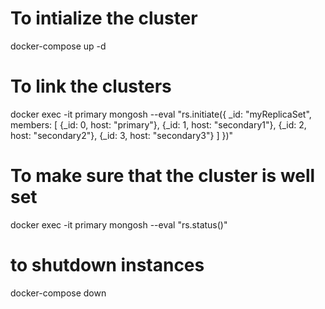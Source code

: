 # To intialize the cluster
docker-compose up -d

# To link the clusters
docker exec -it primary mongosh --eval "rs.initiate({
 _id: \"myReplicaSet\",
 members: [
   {_id: 0, host: \"primary\"},
   {_id: 1, host: \"secondary1\"},
   {_id: 2, host: \"secondary2\"},
   {_id: 3, host: \"secondary3\"}
 ]
})"

# To make sure that the cluster is well set
docker exec -it primary mongosh --eval "rs.status()"

# to shutdown instances
docker-compose down